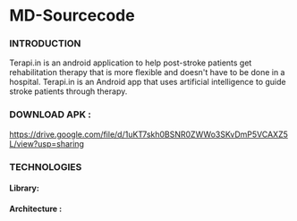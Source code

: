 # MD-Sourcecode

### INTRODUCTION
Terapi.in is an android application to help post-stroke patients get rehabilitation therapy that is more flexible and doesn't have to be done in a hospital. Terapi.in is an Android app that uses artificial intelligence to guide stroke patients through therapy.

### DOWNLOAD APK :
https://drive.google.com/file/d/1uKT7skh0BSNR0ZWWo3SKvDmP5VCAXZ5L/view?usp=sharing

### TECHNOLOGIES

#### Library:

#### Architecture : 
